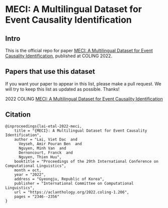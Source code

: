 # MECI: A Multilingual Dataset for Event Causality Identification


## Intro

This is the official repo for paper [MECI: A Multilingual Dataset for Event Causality Identification](https://aclanthology.org/2022.coling-1.206.pdf), published at COLING 2022.

## Papers that use this dataset

If you want your paper to appear in this list, please make a pull request. We will try to keep this list as updated as possible. Thanks!

2022 COLING [MECI: A Multilingual Dataset for Event Causality Identification](https://aclanthology.org/2022.coling-1.206.pdf)


## Citation

```
@inproceedings{lai-etal-2022-meci,
    title = "{MECI}: A Multilingual Dataset for Event Causality Identification",
    author = "Lai, Viet Dac  and
      Veyseh, Amir Pouran Ben  and
      Nguyen, Minh Van  and
      Dernoncourt, Franck  and
      Nguyen, Thien Huu",
    booktitle = "Proceedings of the 29th International Conference on Computational Linguistics",
    month = oct,
    year = "2022",
    address = "Gyeongju, Republic of Korea",
    publisher = "International Committee on Computational Linguistics",
    url = "https://aclanthology.org/2022.coling-1.206",
    pages = "2346--2356"
}
```
